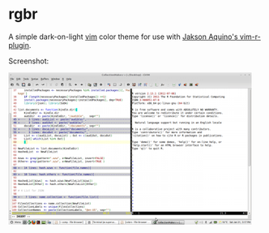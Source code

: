 rgbr
==========

A simple dark-on-light [vim](http://www.vim.org) color theme for use with [Jakson Aquino's vim-r-plugin](http://www.vim.org/scripts/script.php?script_id=2628).

Screenshot:

![Screenshot](/images/rgbr.png "rgbr screenshot")
